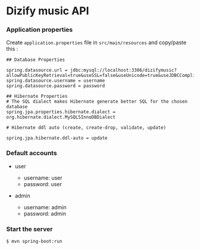 # Dizify music API

### Application properties

Create `application.properties` file in `src/main/resources` and copy/paste this :

```
## Database Properties

spring.datasource.url = jdbc:mysql://localhost:3306/dizifymusic?allowPublicKeyRetrieval=true&useSSL=false&useUnicode=true&useJDBCCompliantTimezoneShift=true&useLegacyDatetimeCode=false&serverTimezone=UTC
spring.datasource.username = username
spring.datasource.password = password

## Hibernate Properties
# The SQL dialect makes Hibernate generate better SQL for the chosen database
spring.jpa.properties.hibernate.dialect = org.hibernate.dialect.MySQL5InnoDBDialect

# Hibernate ddl auto (create, create-drop, validate, update)

spring.jpa.hibernate.ddl-auto = update
```

### Default accounts
- user
    - username: user
    - password: user

- admin
    - username: admin
    - password: admin
### Start the server

`$ mvn spring-boot:run`
